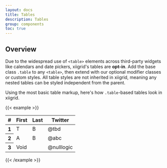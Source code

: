 ```yaml
---
layout: docs
title: Tables
description: Tables
group: components
toc: true
---
```



## Overview

Due to the widespread use of `<table>` elements across third-party widgets like calendars and date pickers, xiigrid's tables are **opt-in**. Add the base class `.table` to any `<table>`, then extend with our optional modifier classes or custom styles. All table styles are not inherited in xiigrid, meaning any nested tables can be styled independent from the parent.

Using the most basic table markup, here's how `.table`-based tables look in xiigrid.

{{< example >}}
<table class="table">
    <thead>
    <tr>
        <th scope="col">#</th>
        <th scope="col">First</th>
        <th scope="col">Last</th>
        <th scope="col">Twitter</th>
    </tr>
    </thead>
    <tbody>
    <tr>
        <th scope="row">1</th>
        <td>T</td>
        <td>B</td>
        <td>@tbd</td>
    </tr>
    <tr>
        <th scope="row">2</th>
        <td>A</td>
        <td>B</td>
        <td>@abc</td>
    </tr>
    <tr>
        <th scope="row">3</th>
        <td colspan="2">Void</td>
        <td>@nulllogic</td>
    </tr>
    </tbody>
</table>
{{< /example >}}
